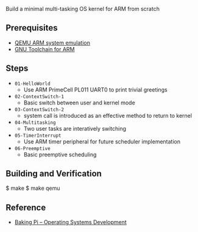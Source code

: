 Build a minimal multi-tasking OS kernel for ARM from scratch

Prerequisites
-------------
- [QEMU ARM system emulation](http://qemu.org/)
- [GNU Toolchain for ARM](https://launchpad.net/gcc-arm-embedded)

Steps
-----
* `01-HelloWorld`
  - Use ARM PrimeCell PL011 UART0 to print trivial greetings
* `02-ContextSwitch-1`
  - Basic switch between user and kernel mode
* `03-ContextSwitch-2`
  - system call is introduced as an effective method to return to kernel
* `04-Multitasking`
  - Two user tasks are interatively switching
* `05-TimerInterrupt`
  - Use ARM timer peripheral for future scheduler implementation
* `06-Preemptive`
  - Basic preemptive scheduling

Building and Verification
-------------------------
$ make
$ make qemu

Reference
---------
* [Baking Pi – Operating Systems Development](http://www.cl.cam.ac.uk/projects/raspberrypi/tutorials/os/)
